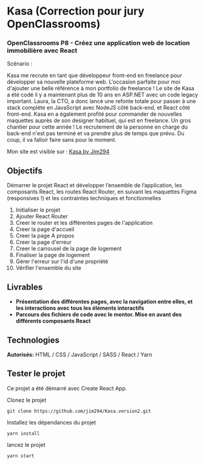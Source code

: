 # Kasa (Correction pour jury OpenClassrooms)
### OpenClassrooms P8 - Créez une application web de location immobilière avec React

Scénario :

Kasa me recrute en tant que développeur front-end en freelance pour développer sa nouvelle plateforme web. L'occasion parfaite pour moi d'ajouter une belle référence à mon portfolio de freelance ! Le site de Kasa a été codé il y a maintenant plus de 10 ans en ASP.NET avec un code legacy important. Laura, la CTO, a donc lancé une refonte totale pour passer à une stack complète en JavaScript avec NodeJS côté back-end, et React côté front-end. Kasa en a également profité pour commander de nouvelles maquettes auprès de son designer habituel, qui est en freelance. Un gros chantier pour cette année ! Le recrutement de la personne en charge du back-end n'est pas terminé et va prendre plus de temps que prévu. Du coup, il va falloir faire sans pour le moment.

Mon site est visible sur : [Kasa by Jim294](https://jim294.github.io/Kasa/)

## Objectifs
Démarrer le projet React et développer l’ensemble de l’application, les composants React, les routes React Router, en suivant les maquettes Figma (responsives !) et les contraintes techniques et fonctionnelles

1. Initialiser le projet
2. Ajouter React Router
3. Creer le router et les différentes pages de l'application
4. Creer la page d'accueil
5. Creer la page A propos
6. Creer la page d'erreur
7. Creer le carrousel de la page de logement
8. Finaliser la page de logement
9. Gérer l'erreur sur l'id d'une propriété
10. Vérifier l'ensemble du site

## Livrables

- **Présentation des  différentes pages, avec la navigation entre elles, et les interactions avec tous les éléments interactifs**
- **Parcours des fichiers de code avec le mentor. Mise en avant des différents composants React**

## Technologies

**Autorisés:** HTML / CSS / JavaScript / SASS / React / Yarn

## Tester le projet
Ce projet a été démarré avec Create React App.

Clonez le projet
```terminal
git clone https://github.com/jim294/Kasa.version2.git
```
Installez les dépendances du projet
```terminal
yarn install
```
lancez le projet
```terminal
yarn start
```
